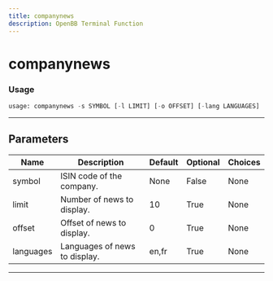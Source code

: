 ```yaml
---
title: companynews
description: OpenBB Terminal Function
---
```


# companynews



### Usage 
```python
usage: companynews -s SYMBOL [-l LIMIT] [-o OFFSET] [-lang LANGUAGES]
```
---
## Parameters

| Name | Description | Default | Optional | Choices |
| ---- | ----------- | ------- | -------- | ------- |
| symbol | ISIN code of the company. | None | False | None |
| limit | Number of news to display. | 10 | True | None |
| offset | Offset of news to display. | 0 | True | None |
| languages | Languages of news to display. | en,fr | True | None |
---
